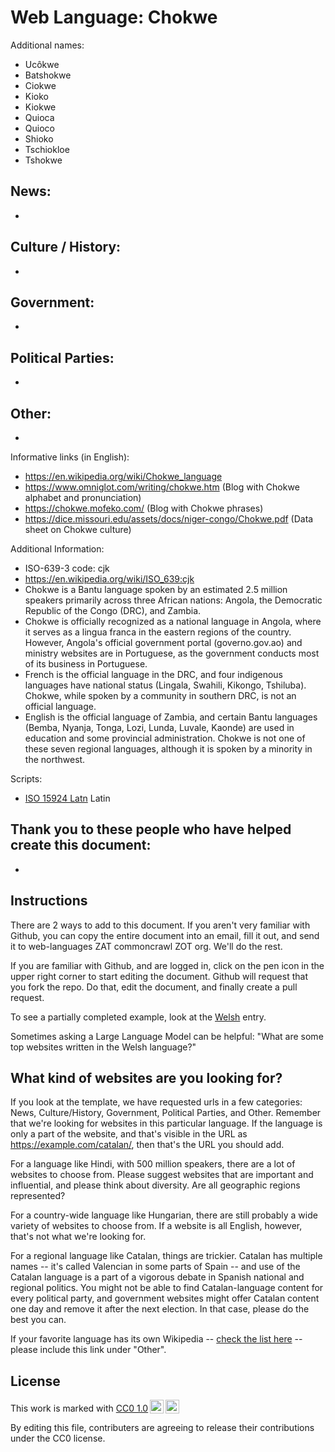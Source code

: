 # Web Language: Chokwe

Additional names:
- Ucôkwe
- Batshokwe
- Ciokwe
- Kioko
- Kiokwe
- Quioca
- Quioco
- Shioko
- Tschiokloe
- Tshokwe

News:
- 
- 

Culture / History:
- 
- 

Government:
- 
- 

Political Parties:
- 
- 

Other:
- 
- 

Informative links (in English):
- https://en.wikipedia.org/wiki/Chokwe_language
- https://www.omniglot.com/writing/chokwe.htm (Blog with Chokwe alphabet and pronunciation)
- https://chokwe.mofeko.com/ (Blog with Chokwe phrases)
- https://dice.missouri.edu/assets/docs/niger-congo/Chokwe.pdf (Data sheet on Chokwe culture)

Additional Information:
- ISO-639-3 code: cjk
- https://en.wikipedia.org/wiki/ISO_639:cjk
- Chokwe is a Bantu language spoken by an estimated 2.5 million speakers primarily across three African nations: Angola, the Democratic Republic of the Congo (DRC), and Zambia. 
- Chokwe is officially recognized as a national language in Angola, where it serves as a lingua franca in the eastern regions of the country. However, Angola's official government portal (governo.gov.ao) and ministry websites are in Portuguese, as the government conducts most of its business in Portuguese. 
- French is the official language in the DRC, and four indigenous languages have national status (Lingala, Swahili, Kikongo, Tshiluba). Chokwe, while spoken by a community in southern DRC, is not an official language.
- English is the official language of Zambia, and certain Bantu languages (Bemba, Nyanja, Tonga, Lozi, Lunda, Luvale, Kaonde) are used in education and some provincial administration. Chokwe is not one of these seven regional languages, although it is spoken by a minority in the northwest.

Scripts:
- <a href="https://en.wikipedia.org/wiki/ISO_15924">ISO 15924 Latn</a> Latin

Thank you to these people who have helped create this document:
- 
- 

## Instructions

There are 2 ways to add to this document. If you aren't very familiar
with Github, you can copy the entire document into an email, fill it
out, and send it to web-languages ZAT commoncrawl ZOT org. We'll do the rest.

If you are familiar with Github, and are logged in, click on the pen
icon in the upper right corner to start editing the document.
Github will request that you fork the repo. Do that, edit the
document, and finally create a pull request.

To see a partially completed example, look at the
[Welsh](../living/welsh.md) entry.

Sometimes asking a Large Language Model can be helpful: "What are some
top websites written in the Welsh language?"

## What kind of websites are you looking for?

If you look at the template, we have requested urls in a few
categories: News, Culture/History, Government, Political Parties, and
Other. Remember that we're looking for websites in this particular
language. If the language is only a part of the website, and that's
visible in the URL as https://example.com/catalan/, then that's the
URL you should add.

For a language like Hindi, with 500 million speakers, there are a lot
of websites to choose from. Please suggest websites that are important
and influential, and please think about diversity. Are all geographic
regions represented?

For a country-wide language like Hungarian, there are still probably a
wide variety of websites to choose from. If a website is all English,
however, that's not what we're looking for.

For a regional language like Catalan, things are trickier. Catalan has
multiple names -- it's called Valencian in some parts of Spain -- and
use of the Catalan language is a part of a vigorous debate in Spanish
national and regional politics. You might not be able to find
Catalan-language content for every political party, and government
websites might offer Catalan content one day and remove it after
the next election. In that case, please do the best you can.

If your favorite language has its own Wikipedia -- [check the list here](https://en.wikipedia.org/wiki/List_of_Wikipedias) --
please include this link under "Other".

## License

<p xmlns:cc="http://creativecommons.org/ns#" >This work is marked with <a href="https://creativecommons.org/publicdomain/zero/1.0/?ref=chooser-v1" target="_blank" rel="license noopener noreferrer" style="display:inline-block;">CC0 1.0<img style="height:22px!important;margin-left:3px;vertical-align:text-bottom;" src="https://mirrors.creativecommons.org/presskit/icons/cc.svg?ref=chooser-v1" alt=""><img style="height:22px!important;margin-left:3px;vertical-align:text-bottom;" src="https://mirrors.creativecommons.org/presskit/icons/zero.svg?ref=chooser-v1" alt=""></a></p>

By editing this file, contributers are agreeing to release their contributions under the CC0 license.
